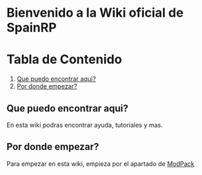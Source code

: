 # Bienvenido a la Wiki oficial de SpainRP

# Tabla de Contenido
1. [Que puedo encontrar aqui?](#que-puedo-encontrar-aqui)
2. [Por donde empezar?](#por-donde-empezar)


## Que puedo encontrar aqui?
En esta wiki podras encontrar ayuda, tutoriales y mas.

## Por donde empezar?
Para empezar en esta wiki, empieza por el apartado de [ModPack](https://wiki.spainrp.ga/ModPack/)
 
